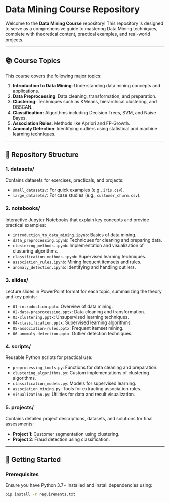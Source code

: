 # Data Mining Course Repository

Welcome to the **Data Mining Course** repository! This repository is designed to serve as a comprehensive guide to mastering Data Mining techniques, complete with theoretical content, practical examples, and real-world projects.

---

## 📚 Course Topics
This course covers the following major topics:
1. **Introduction to Data Mining**: Understanding data mining concepts and applications.
2. **Data Preprocessing**: Data cleaning, transformation, and preparation.
3. **Clustering**: Techniques such as KMeans, hierarchical clustering, and DBSCAN.
4. **Classification**: Algorithms including Decision Trees, SVM, and Naive Bayes.
5. **Association Rules**: Methods like Apriori and FP-Growth.
6. **Anomaly Detection**: Identifying outliers using statistical and machine learning techniques.

---

## 📂 Repository Structure

### 1. **datasets/**
Contains datasets for exercises, practicals, and projects:
- `small_datasets/`: For quick examples (e.g., `iris.csv`).
- `large_datasets/`: For case studies (e.g., `customer_churn.csv`).

### 2. **notebooks/**
Interactive Jupyter Notebooks that explain key concepts and provide practical examples:
- `introduction_to_data_mining.ipynb`: Basics of data mining.
- `data_preprocessing.ipynb`: Techniques for cleaning and preparing data.
- `clustering_methods.ipynb`: Implementation and visualization of clustering algorithms.
- `classification_methods.ipynb`: Supervised learning techniques.
- `association_rules.ipynb`: Mining frequent itemsets and rules.
- `anomaly_detection.ipynb`: Identifying and handling outliers.

### 3. **slides/**
Lecture slides in PowerPoint format for each topic, summarizing the theory and key points:
- `01-introduction.pptx`: Overview of data mining.
- `02-data-preprocessing.pptx`: Data cleaning and transformation.
- `03-clustering.pptx`: Unsupervised learning techniques.
- `04-classification.pptx`: Supervised learning algorithms.
- `05-association-rules.pptx`: Frequent itemset mining.
- `06-anomaly-detection.pptx`: Outlier detection techniques.

### 4. **scripts/**
Reusable Python scripts for practical use:
- `preprocessing_tools.py`: Functions for data cleaning and preparation.
- `clustering_algorithms.py`: Custom implementations of clustering algorithms.
- `classification_models.py`: Models for supervised learning.
- `association_mining.py`: Tools for extracting association rules.
- `visualization.py`: Utilities for data and result visualization.

### 5. **projects/**
Contains detailed project descriptions, datasets, and solutions for final assessments:
- **Project 1**: Customer segmentation using clustering.
- **Project 2**: Fraud detection using classification.

---

## 🚀 Getting Started

### Prerequisites
Ensure you have Python 3.7+ installed and install dependencies using:
```bash
pip install -r requirements.txt
